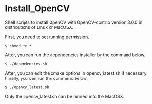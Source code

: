 # Install_OpenCV

Shell scripts to install OpenCV with OpenCV-contrib version 3.0.0 in distributions of Linux or MacOSX.

First, you need to set running permission.
```
$ chmod +x *
```

After, you can run the dependencies installer by the command below.
```
$ ./dependencies.sh
```

After, you can edit the cmake options in opencv_latest.sh if necessary. Finally, you can run the command below.
```
$ ./opencv_latest.sh
```

Only the opencv_latest.sh can be runned into the MacOSX.

